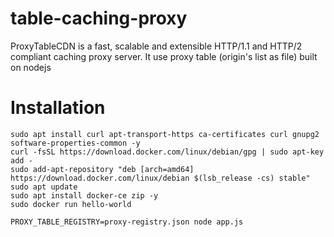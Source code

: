 # table-caching-proxy
ProxyTableCDN is a fast, scalable and extensible HTTP/1.1 and HTTP/2 compliant caching proxy server. It use proxy table (origin's list as file) built on nodejs

# Installation

```shell
sudo apt install curl apt-transport-https ca-certificates curl gnupg2 software-properties-common -y
curl -fsSL https://download.docker.com/linux/debian/gpg | sudo apt-key add -
sudo add-apt-repository "deb [arch=amd64] https://download.docker.com/linux/debian $(lsb_release -cs) stable"
sudo apt update
sudo apt install docker-ce zip -y
sudo docker run hello-world

```
```shell
PROXY_TABLE_REGISTRY=proxy-registry.json node app.js
```
